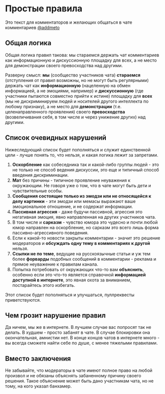 # Простые правила

Это текст для комментаторов и желающих общаться в чате комментариев [@addmeto](https://t.me/addmeto)

## Общая логика

Общая логика правил такова: мы стараемся держать чат комментариев как информационную и дискуссионную площадку для всех, а не место для демонстрации своего превосходства над другими.

Разверну смысл: **мы** (сообщество участников чата) **стараемся** (отступления от правил возможны, но не могут быть регулярными) держать чат как **информационную** (нацеленную на обмен информацией, а не эмоциями, например) и **дискуссионную** (где участники пытаются совместно прийти к истине) площадку для **всех** (мы не дискриминируем людей и носителей другого интеллекта по любому признаку), а не место для **демонстрации** (т.е. целенаправленного проявления) своего **превосходства** (возвеличивания себя, в том числе и через унижение других) над другими.

## Список очевидных нарушений

Нижеследующий список будет пополняться и служит единственной цели - лучше понять то, что нельзя, и какая логика лежит за запретами.

1.  **Оскорбление** как собеседника так и какой-либо группы людей - это не только не способ ведения дискуссии, это еще и типичный способ введения дискриминации.
2. **Мат** без причины - типичное проявление неуважения к окружающим. Не говоря уже о том, что в чате могут быть дети и чувствительные особы.
3. **Сообщения состоящие только из эмодзи или не относящейся к делу картинки** - эти эмодзи или мемасы выражают ваше эмоциональное отношение, и не содержат информации.
4. **Пассивная агрессия** - даже будучи пассивной, агрессия это негативная эмоция, явно направленная на других участников чата.
5. В том числе и **сарказм** - чувство юмора это чудесно и почти любой юмор направлен на оскорбление, но сарказм это всего лишь форма пассивно-агрессивного поведения.
6. Если к какой-то новости закрыты комментарии - значит это решение модераторов и **обсуждать одну тему в комментариях к другой** нельзя.
7. **Ссылки не по теме**, ведущие на русскоязычные статьи и уж тем более **форварды** подобных сообщений в комментарии - реклама и прямое неуважение к правилам канала.
8. Попытка потребовать от окружающих что-то вам **объяснить**, особенно если это что-то является справочной **информацией доступной в интернете**, это явная охота за вниманием, постарайтесь этого избегать.


Этот список будет пополняться и улучшаться, пуллреквесты приветствуются.

## Чем грозит нарушение правил

Да ничем, мы же в интернете. В лучшем случае вас попросят так не делать. В худшем - просто забанят в чате. В случае блокировки она окончательная, амнистии нет. В конце концов чатов в интернете много - вы всегда сможете найти себе по душе, с менее тяжелыми правилами.

## Вместо заключения

Не забывайте, что модераторы в чате имеют полное право на любой произвол и не обязаны объяснять забаненному причину своего решения.
Такое объяснение может быть дано участникам чата, но не тому, на кого указал банхамер.
